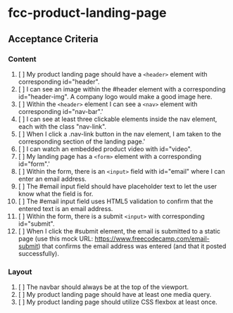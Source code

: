 # fcc-product-landing-page

## Acceptance Criteria

### Content
1. [ ] My product landing page should have a `<header>` element with corresponding id="header".
2. [ ]  I can see an image within the #header element with a corresponding id="header-img". A company logo would make a good image here.
3.  [ ] Within the `<header>` element I can see a `<nav>` element with corresponding id="nav-bar".'
4.  [ ] I can see at least three clickable elements inside the nav element, each with the class "nav-link".
5.  [ ] When I click a .nav-link button in the nav element, I am taken to the corresponding section of the landing page.'
6.  [ ] I can watch an embedded product video with id="video".
7.  [ ] My landing page has a `<form>` element with a corresponding id="form".'
8.  [ ] Within the form, there is an `<input>` field with id="email" where I can enter an email address.
9.  [ ] The #email input field should have placeholder text to let the user know what the field is for.
10.  [ ] The #email input field uses HTML5 validation to confirm that the entered text is an email address.
11.  [ ] Within the form, there is a submit `<input>` with corresponding id="submit".
12.  [ ] When I click the #submit element, the email is submitted to a static page (use this mock URL: https://www.freecodecamp.com/email-submit) that confirms the email address was entered (and that it posted successfully).

### Layout
1.  [ ] The navbar should always be at the top of the viewport.
2.  [ ] My product landing page should have at least one media query.
3.  [ ] My product landing page should utilize CSS flexbox at least once.
